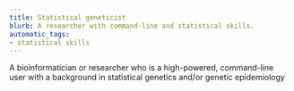 ```yaml
---
title: Statistical geneticist
blurb: A researcher with command-line and statistical skills.
automatic_tags:
- statistical skills
---
```

A bioinformatician or researcher who is a high-powered, command-line user with a background in statistical genetics and/or genetic epidemiology